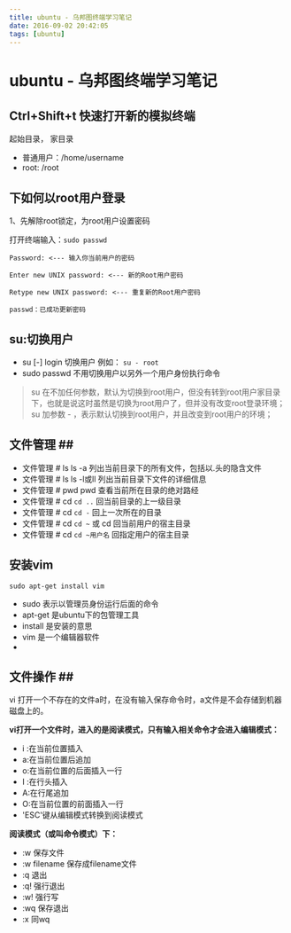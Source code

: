 ```yaml
---
title: ubuntu - 乌邦图终端学习笔记
date: 2016-09-02 20:42:05
tags: [ubuntu]
---
```

# ubuntu - 乌邦图终端学习笔记 #



## Ctrl+Shift+t 快速打开新的模拟终端 ##

起始目录， 家目录

- 普通用户：/home/username
- root: /root


## 下如何以root用户登录 ##

1、先解除root锁定，为root用户设置密码

打开终端输入：`sudo passwd`

	Password: <--- 输入你当前用户的密码
	
	Enter new UNIX password: <--- 新的Root用户密码
	
	Retype new UNIX password: <--- 重复新的Root用户密码
	
	passwd：已成功更新密码

## su:切换用户 ##

- su [-] login 切换用户  例如： `su - root`
- sudo passwd 不用切换用户以另外一个用户身份执行命令

> su 在不加任何参数，默认为切换到root用户，但没有转到root用户家目录下，也就是说这时虽然是切换为root用户了，但并没有改变root登录环境；su 加参数 - ，表示默认切换到root用户，并且改变到root用户的环境；



## 文件管理 ##

- 文件管理 # ls ls -a 列出当前目录下的所有文件，包括以.头的隐含文件   
- 文件管理 # ls ls -l或ll 列出当前目录下文件的详细信息  
- 文件管理 # pwd pwd 查看当前所在目录的绝对路经  
- 文件管理 # cd `cd ..` 回当前目录的上一级目录  
- 文件管理 # cd `cd -` 回上一次所在的目录  
- 文件管理 # cd `cd ~` 或 cd 回当前用户的宿主目录  
- 文件管理 # cd `cd ~用户名` 回指定用户的宿主目录 

## 安装vim ##
    sudo apt-get install vim
- sudo 表示以管理员身份运行后面的命令
- apt-get 是ubuntu下的包管理工具
- install 是安装的意思
- vim 是一个编辑器软件
- 
## 文件操作 ##
vi 打开一个不存在的文件a时，在没有输入保存命令时，a文件是不会存储到机器磁盘上的。

**vi打开一个文件时，进入的是阅读模式，只有输入相关命令才会进入编辑模式：**

- i :在当前位置插入
- a:在当前位置后追加
- o:在当前位置的后面插入一行
- I :在行头插入
- A:在行尾追加
- O:在当前位置的前面插入一行
- 'ESC'键从编辑模式转换到阅读模式

**阅读模式（或叫命令模式）下：**

- :w 保存文件
- :w filename 保存成filename文件
- :q 退出
- :q! 强行退出
- :w! 强行写
- :wq 保存退出
- :x 同wq